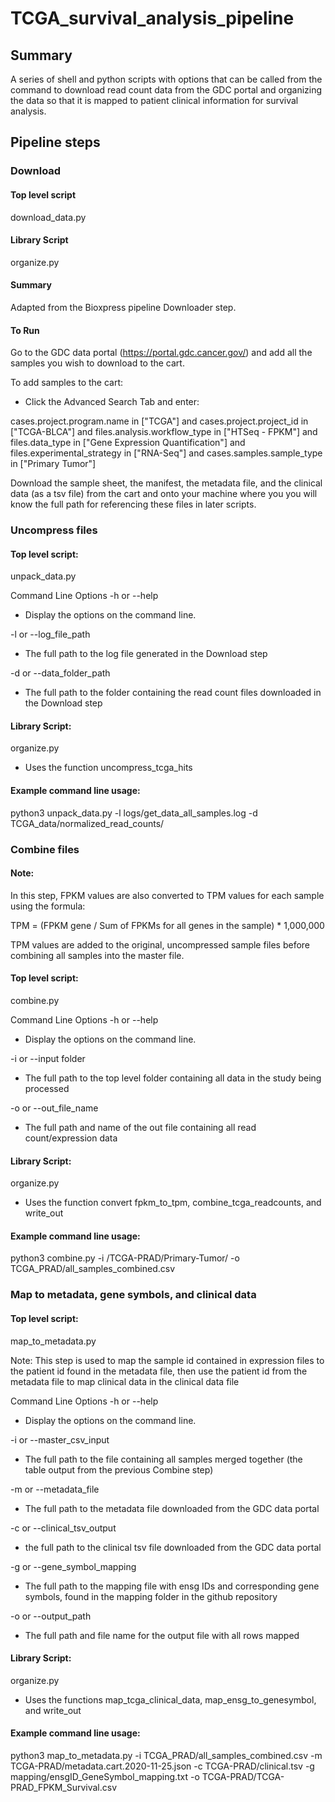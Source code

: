 # TCGA_survival_analysis_pipeline

## Summary
A series of shell and python scripts with options that can be called from the command to download read count data from the GDC portal and organizing the data so that it is mapped to patient clinical information for survival analysis.


## Pipeline steps


### Download

#### Top level script
download_data.py



#### Library Script 
organize.py

#### Summary
Adapted from the Bioxpress pipeline Downloader step. 

#### To Run
Go to the GDC data portal (https://portal.gdc.cancer.gov/) and add all the samples you wish to download to the cart. 

To add samples to the cart:
- Click the Advanced Search Tab and enter:

cases.project.program.name in ["TCGA"] and cases.project.project_id in ["TCGA-BLCA"] and files.analysis.workflow_type in ["HTSeq - FPKM"] and files.data_type in ["Gene Expression Quantification"] and files.experimental_strategy in ["RNA-Seq"] and cases.samples.sample_type in ["Primary Tumor"]

Download the sample sheet, the manifest, the metadata file, and the clinical data (as a tsv file) from the cart and onto your machine where you you will know the full path for referencing these files in later scripts. 



### Uncompress files

#### Top level script: 
unpack_data.py

Command Line Options
-h or --help 
  - Display the options on the command line. 
  
-l or --log_file_path
  - The full path to the log file generated in the Download step
  
-d or --data_folder_path
  - The full path to the folder containing the read count files downloaded in the Download step
  
#### Library Script: 
organize.py
- Uses the function uncompress_tcga_hits

#### Example command line usage: 

python3 unpack_data.py -l logs/get_data_all_samples.log -d TCGA_data/normalized_read_counts/


### Combine files

#### Note: 
In this step, FPKM values are also converted to TPM values for each sample using the formula:

TPM = (FPKM gene / Sum of FPKMs for all genes in the sample) * 1,000,000

TPM values are added to the original, uncompressed sample files before combining all samples into the master file. 

#### Top level script: 
combine.py

Command Line Options
-h or --help 
  - Display the options on the command line. 
  
-i or --input folder
  - The full path to the top level folder containing all data in the study being processed
  
-o or --out_file_name
  - The full path and name of the out file containing all read count/expression data
  
#### Library Script: 
organize.py
- Uses the function convert fpkm_to_tpm, combine_tcga_readcounts, and write_out

#### Example command line usage: 

python3 combine.py -i /TCGA-PRAD/Primary-Tumor/ -o TCGA_PRAD/all_samples_combined.csv


### Map to metadata, gene symbols, and clinical data

#### Top level script: 
map_to_metadata.py

Note: This step is used to map the sample id contained in expression files to the patient id found in the metadata file, then use the patient id from the metadata file to map clinical data in the clinical data file

Command Line Options
-h or --help 
  - Display the options on the command line. 
  
-i or --master_csv_input
  - The full path to the file containing all samples merged together (the table output from the previous Combine step)
  
-m or --metadata_file
  - The full path to the metadata file downloaded from the GDC data portal
  
-c or --clinical_tsv_output
  - the full path to the clinical tsv file downloaded from the GDC data portal
  
-g or --gene_symbol_mapping
  - The full path to the mapping file with ensg IDs and corresponding gene symbols, found in the mapping folder in the github repository
  
-o or --output_path
  - The full path and file name for the output file with all rows mapped 
  
#### Library Script: 
organize.py
- Uses the functions map_tcga_clinical_data, map_ensg_to_genesymbol, and write_out

#### Example command line usage: 

python3 map_to_metadata.py -i TCGA_PRAD/all_samples_combined.csv -m TCGA-PRAD/metadata.cart.2020-11-25.json -c TCGA-PRAD/clinical.tsv -g mapping/ensgID_GeneSymbol_mapping.txt -o TCGA-PRAD/TCGA-PRAD_FPKM_Survival.csv

